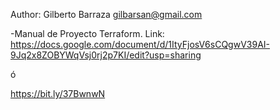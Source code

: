 
Author: Gilberto Barraza gilbarsan@gmail.com


-Manual de Proyecto Terraform.
Link: https://docs.google.com/document/d/1ItyFjosV6sCQgwV39AI-9Jq2x8ZOBYWqVsj0rj2p7KI/edit?usp=sharing

ó

https://bit.ly/37BwnwN
